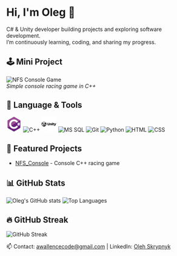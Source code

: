 # Hi, I'm Oleg 👋
C# & Unity developer building projects and exploring software development.  
I’m continuously learning, coding, and sharing my progress.

## 🕹 Mini Project
![NFS Console Game](https://github.com/AwaIIenceCode/NFS_Console/raw/main/screenshot.png)  
*Simple console racing game in C++*

## 🧰 Language & Tools
<div>
<img src="https://github.com/devicons/devicon/blob/master/icons/csharp/csharp-original.svg" alt="C#" width="40"/>
<img src="(https://github.com/devicons/devicon/blob/master/icons/cplusplus/cplusplus-original.svg)" alt="C++" width="40"/>
<img src="https://github.com/devicons/devicon/blob/master/icons/unity/unity-original-wordmark.svg" alt="Unity" width="40"/>
<img src="PUT_YOUR_LINK_HERE" alt="MS SQL" width="40"/>
<img src="PUT_YOUR_LINK_HERE" alt="Git" width="40"/>
<img src="PUT_YOUR_LINK_HERE" alt="Python" width="40"/>
<img src="PUT_YOUR_LINK_HERE" alt="HTML" width="40"/>
<img src="PUT_YOUR_LINK_HERE" alt="CSS" width="40"/>
</div>


## 📂 Featured Projects
- [NFS_Console](https://github.com/AwaIIenceCode/NFS_Console) - Console C++ racing game

## 📊 GitHub Stats
![Oleg's GitHub stats](https://github-readme-stats.vercel.app/api?username=AwaIIenceCode&show_icons=true&hide_border=true&theme=radical)
![Top Languages](https://github-readme-stats.vercel.app/api/top-langs/?username=AwaIIenceCode&layout=compact&hide_border=true)

## 🔥 GitHub Streak
![GitHub Streak](https://github-readme-streak-stats.herokuapp.com/?user=AwaIIenceCode&theme=radical)

📫 Contact: awallencecode@gmail.com | LinkedIn: [Oleh Skrypnyk](https://www.linkedin.com/in/oleh-skrypnyk-zakrevskiy-154739333/)
